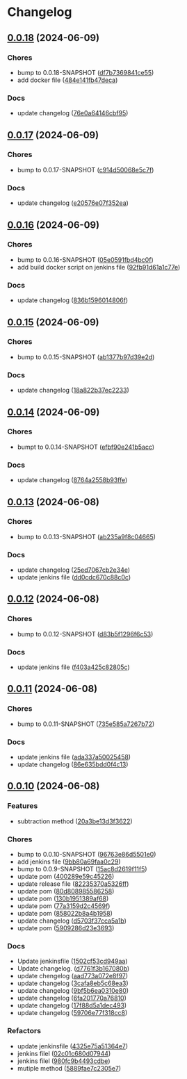 # Changelog

## [0.0.18](https://github.com/klapertart/sample-app-maven-release/releases/tag/0.0.18) (2024-06-09)






### Chores

-  bump to 0.0.18-SNAPSHOT ([df7b7369841ce55](https://github.com/klapertart/sample-app-maven-release/commit//df7b7369841ce55))
-  add docker file ([484e141fb47deca](https://github.com/klapertart/sample-app-maven-release/commit//484e141fb47deca))

### Docs

-  update changelog ([76e0a64146cbf95](https://github.com/klapertart/sample-app-maven-release/commit//76e0a64146cbf95))


## [0.0.17](https://github.com/klapertart/sample-app-maven-release/releases/tag/0.0.17) (2024-06-09)






### Chores

-  bump to 0.0.17-SNAPSHOT ([c914d50068e5c7f](https://github.com/klapertart/sample-app-maven-release/commit//c914d50068e5c7f))

### Docs

-  update changelog ([e20576e07f352ea](https://github.com/klapertart/sample-app-maven-release/commit//e20576e07f352ea))


## [0.0.16](https://github.com/klapertart/sample-app-maven-release/releases/tag/0.0.16) (2024-06-09)






### Chores

-  bump to 0.0.16-SNAPSHOT ([05e0591fbd4bc0f](https://github.com/klapertart/sample-app-maven-release/commit//05e0591fbd4bc0f))
-  add build docker script on jenkins file ([92fb91d61a1c77e](https://github.com/klapertart/sample-app-maven-release/commit//92fb91d61a1c77e))

### Docs

-  update changelog ([836b1596014806f](https://github.com/klapertart/sample-app-maven-release/commit//836b1596014806f))


## [0.0.15](https://github.com/klapertart/sample-app-maven-release/releases/tag/0.0.15) (2024-06-09)






### Chores

-  bump to 0.0.15-SNAPSHOT ([ab1377b97d39e2d](https://github.com/klapertart/sample-app-maven-release/commit//ab1377b97d39e2d))

### Docs

-  update changelog ([18a822b37ec2233](https://github.com/klapertart/sample-app-maven-release/commit//18a822b37ec2233))


## [0.0.14](https://github.com/klapertart/sample-app-maven-release/releases/tag/0.0.14) (2024-06-09)






### Chores

-  bumpt to 0.0.14-SNAPSHOT ([efbf90e241b5acc](https://github.com/klapertart/sample-app-maven-release/commit//efbf90e241b5acc))

### Docs

-  update changelog ([8764a2558b93ffe](https://github.com/klapertart/sample-app-maven-release/commit//8764a2558b93ffe))


## [0.0.13](https://github.com/klapertart/sample-app-maven-release/releases/tag/0.0.13) (2024-06-08)






### Chores

-  bump to 0.0.13-SNAPSHOT ([ab235a9f8c04665](https://github.com/klapertart/sample-app-maven-release/commit//ab235a9f8c04665))

### Docs

-  update changelog ([25ed7067cb2e34e](https://github.com/klapertart/sample-app-maven-release/commit//25ed7067cb2e34e))
-  update jenkins file ([dd0cdc670c88c0c](https://github.com/klapertart/sample-app-maven-release/commit//dd0cdc670c88c0c))


## [0.0.12](https://github.com/klapertart/sample-app-maven-release/releases/tag/0.0.12) (2024-06-08)






### Chores

-  bump to 0.0.12-SNAPSHOT ([d83b5f1296f6c53](https://github.com/klapertart/sample-app-maven-release/commit//d83b5f1296f6c53))

### Docs

-  update jenkins file ([f403a425c82805c](https://github.com/klapertart/sample-app-maven-release/commit//f403a425c82805c))


## [0.0.11](https://github.com/klapertart/sample-app-maven-release/releases/tag/0.0.11) (2024-06-08)






### Chores

-  bump to 0.0.11-SNAPSHOT ([735e585a7267b72](https://github.com/klapertart/sample-app-maven-release/commit//735e585a7267b72))

### Docs

-  update jenkins file ([ada337a50025458](https://github.com/klapertart/sample-app-maven-release/commit//ada337a50025458))
-  update changelog ([86e635bdd0f4c13](https://github.com/klapertart/sample-app-maven-release/commit//86e635bdd0f4c13))


## [0.0.10](https://github.com/klapertart/sample-app-maven-release/releases/tag/0.0.10) (2024-06-08)



### Features

-  subtraction method ([20a3be13d3f3622](https://github.com/klapertart/sample-app-maven-release/commit//20a3be13d3f3622))



### Chores

-  bump to 0.0.10-SNAPSHOT ([96763e86d5501e0](https://github.com/klapertart/sample-app-maven-release/commit//96763e86d5501e0))
-  add jenkins file ([9bb80a69faa0c29](https://github.com/klapertart/sample-app-maven-release/commit//9bb80a69faa0c29))
-  bump to 0.0.9-SNAPSHOT ([15ac8d2619f11f5](https://github.com/klapertart/sample-app-maven-release/commit//15ac8d2619f11f5))
-  update pom ([400289e59c45226](https://github.com/klapertart/sample-app-maven-release/commit//400289e59c45226))
-  update release file ([82235370a5326ff](https://github.com/klapertart/sample-app-maven-release/commit//82235370a5326ff))
-  update pom ([80d808985586258](https://github.com/klapertart/sample-app-maven-release/commit//80d808985586258))
-  update pom ([130b1951389af68](https://github.com/klapertart/sample-app-maven-release/commit//130b1951389af68))
-  update pom ([77a3159d2c4569f](https://github.com/klapertart/sample-app-maven-release/commit//77a3159d2c4569f))
-  update pom ([858022b8a4b1958](https://github.com/klapertart/sample-app-maven-release/commit//858022b8a4b1958))
-  update changelog ([d5703f37cca5a1b](https://github.com/klapertart/sample-app-maven-release/commit//d5703f37cca5a1b))
-  update pom ([5909286d23e3693](https://github.com/klapertart/sample-app-maven-release/commit//5909286d23e3693))

### Docs

-  Update jenkinsfile ([1502cf53cd949aa](https://github.com/klapertart/sample-app-maven-release/commit//1502cf53cd949aa))
-  Update changelog. ([d7761f3b167080b](https://github.com/klapertart/sample-app-maven-release/commit//d7761f3b167080b))
-  update chengelog ([aad773a072e8f97](https://github.com/klapertart/sample-app-maven-release/commit//aad773a072e8f97))
-  update changelog ([3cafa8eb5c68ea3](https://github.com/klapertart/sample-app-maven-release/commit//3cafa8eb5c68ea3))
-  update changelog ([9bf5b6ea0310e80](https://github.com/klapertart/sample-app-maven-release/commit//9bf5b6ea0310e80))
-  update changelog ([6fa201770a76810](https://github.com/klapertart/sample-app-maven-release/commit//6fa201770a76810))
-  update changelog ([17f88d5a1dec493](https://github.com/klapertart/sample-app-maven-release/commit//17f88d5a1dec493))
-  update changelog ([59706e77f318cc8](https://github.com/klapertart/sample-app-maven-release/commit//59706e77f318cc8))

### Refactors

-  update jenkinsfile ([4325e75a51364e7](https://github.com/klapertart/sample-app-maven-release/commit//4325e75a51364e7))
-  jenkins filel ([02c01c680d07944](https://github.com/klapertart/sample-app-maven-release/commit//02c01c680d07944))
-  jenkins filel ([980fc9b4493cdbe](https://github.com/klapertart/sample-app-maven-release/commit//980fc9b4493cdbe))
-  mutiple method ([5889fae7c2305e7](https://github.com/klapertart/sample-app-maven-release/commit//5889fae7c2305e7))

